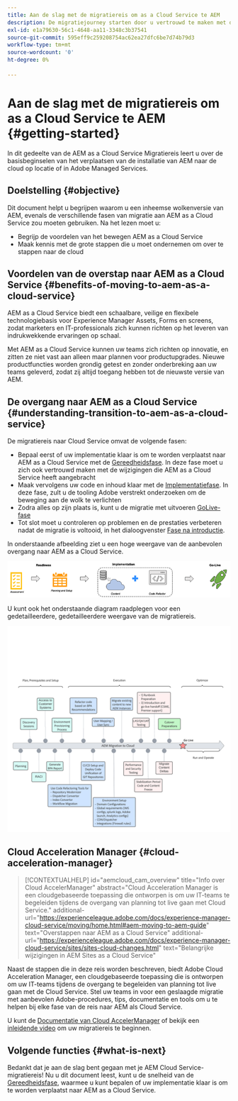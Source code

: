 ```yaml
---
title: Aan de slag met de migratiereis om as a Cloud Service te AEM
description: De migratiejourney starten door u vertrouwd te maken met de basis van de overgang naar AEM as a Cloud Service
exl-id: e1a79630-56c1-4648-aa11-3348c3b37541
source-git-commit: 595eff9c259208754ac62ea27dfc6be7d74b79d3
workflow-type: tm+mt
source-wordcount: '0'
ht-degree: 0%

---
```


# Aan de slag met de migratiereis om as a Cloud Service te AEM {#getting-started}

In dit gedeelte van de AEM as a Cloud Service Migratiereis leert u over de basisbeginselen van het verplaatsen van de installatie van AEM naar de cloud op locatie of in Adobe Managed Services.

## Doelstelling {#objective}

Dit document helpt u begrijpen waarom u een inheemse wolkenversie van AEM, evenals de verschillende fasen van migratie aan AEM as a Cloud Service zou moeten gebruiken. Na het lezen moet u:

* Begrijp de voordelen van het bewegen AEM as a Cloud Service
* Maak kennis met de grote stappen die u moet ondernemen om over te stappen naar de cloud

## Voordelen van de overstap naar AEM as a Cloud Service {#benefits-of-moving-to-aem-as-a-cloud-service}

AEM as a Cloud Service biedt een schaalbare, veilige en flexibele technologiebasis voor Experience Manager Assets, Forms en screens, zodat marketers en IT-professionals zich kunnen richten op het leveren van indrukwekkende ervaringen op schaal.

Met AEM as a Cloud Service kunnen uw teams zich richten op innovatie, en zitten ze niet vast aan alleen maar plannen voor productupgrades. Nieuwe productfuncties worden grondig getest en zonder onderbreking aan uw teams geleverd, zodat zij altijd toegang hebben tot de nieuwste versie van AEM.

## De overgang naar AEM as a Cloud Service {#understanding-transition-to-aem-as-a-cloud-service}

De migratiereis naar Cloud Service omvat de volgende fasen:

* Bepaal eerst of uw implementatie klaar is om te worden verplaatst naar AEM as a Cloud Service met de [Gereedheidsfase](/help/journey-migration/readiness.md). In deze fase moet u zich ook vertrouwd maken met de wijzigingen die AEM as a Cloud Service heeft aangebracht
* Maak vervolgens uw code en inhoud klaar met de [Implementatiefase](/help/journey-migration/implementation.md). In deze fase, zult u de tooling Adobe verstrekt onderzoeken om de beweging aan de wolk te verlichten
* Zodra alles op zijn plaats is, kunt u de migratie met uitvoeren [GoLive-fase](/help/journey-migration/go-live.md)
* Tot slot moet u controleren op problemen en de prestaties verbeteren nadat de migratie is voltooid, in het dialoogvenster [Fase na introductie](/help/journey-migration/post-go-live.md).

In onderstaande afbeelding ziet u een hoge weergave van de aanbevolen overgang naar AEM as a Cloud Service.

![afbeelding](/help/journey-migration/assets/move-aemcloud-process.png)

U kunt ook het onderstaande diagram raadplegen voor een gedetailleerdere, gedetailleerdere weergave van de migratiereis.

![afbeelding](/help/journey-migration/assets/migration-process.png)

## Cloud Acceleration Manager {#cloud-acceleration-manager}

>[!CONTEXTUALHELP]
>id="aemcloud_cam_overview"
>title="Info over Cloud AccelerManager"
>abstract="Cloud Acceleration Manager is een cloudgebaseerde toepassing die ontworpen is om uw IT-teams te begeleiden tijdens de overgang van planning tot live gaan met Cloud Service."
>additional-url="https://experienceleague.adobe.com/docs/experience-manager-cloud-service/moving/home.html#aem-moving-to-aem-guide" text="Overstappen naar AEM as a Cloud Service"
>additional-url="https://experienceleague.adobe.com/docs/experience-manager-cloud-service/sites/sites-cloud-changes.html" text="Belangrijke wijzigingen in AEM Sites as a Cloud Service"

Naast de stappen die in deze reis worden beschreven, biedt Adobe Cloud Acceleration Manager, een cloudgebaseerde toepassing die is ontworpen om uw IT-teams tijdens de overgang te begeleiden van planning tot live gaan met de Cloud Service. Stel uw teams in voor een geslaagde migratie met aanbevolen Adobe-procedures, tips, documentatie en tools om u te helpen bij elke fase van de reis naar AEM als Cloud Service.

U kunt de [Documentatie van Cloud AccelerManager](/help/journey-migration/cloud-acceleration-manager/using-cam/getting-started-cam.md) of bekijk een [inleidende video](https://experienceleague.adobe.com/?launch=ExperienceManager-A-1-2021.1.migration&amp;recommended=ExperienceManager-A-1-2021.1.migration&amp;lang=en#dashboard/learning) om uw migratiereis te beginnen.

## Volgende functies {#what-is-next}

Bedankt dat je aan de slag bent gegaan met je AEM Cloud Service-migratiereis! Nu u dit document leest, kunt u de snelheid van de [Gereedheidsfase](/help/journey-migration/readiness.md), waarmee u kunt bepalen of uw implementatie klaar is om te worden verplaatst naar AEM as a Cloud Service.
